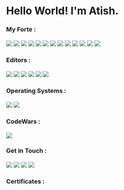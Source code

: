 # Hello World! I'm Atish.

### My Forte :<br><br><a href="https://java.com/en/"><img src="https://img.shields.io/badge/-Java-5382a1?logo=java&style=for-the-badge&logoColor=orange"></a> <a href="https://flutter.dev/"><img src="https://img.shields.io/badge/-Flutter-45d1fd?logo=flutter&style=for-the-badge&logoColor=navy"></a> <a href="https://dart.dev/"><img src="https://img.shields.io/badge/-Dart-02539a?logo=dart&style=for-the-badge"></a> <a href="https://developer.mozilla.org/en-US/docs/Web/HTML"><img src="https://img.shields.io/badge/-HTML-E34F26?logo=html5&style=for-the-badge&logoColor=white"></a> <a href="https://developer.mozilla.org/en-US/docs/Web/CSS"><img src="https://img.shields.io/badge/-CSS-1572B6?logo=css3&style=for-the-badge"></a> <a href="https://getbootstrap.com/"><img src="https://img.shields.io/badge/-Bootstrap-7952B3?logo=bootstrap&style=for-the-badge&logoColor=white"></a> <a href="https://www.javascript.com/"><img src="https://img.shields.io/badge/-JavaScript-F7DF1E?logo=javascript&style=for-the-badge&logoColor=black"></a> <a href="https://www.cprogramming.com/"><img src="https://img.shields.io/badge/-C%2FC++-00599C?logo=c%2B%2B&style=for-the-badge"></a> <a href="https://developer.android.com/"><img src="https://img.shields.io/badge/-Android-007744?logo=android&style=for-the-badge&logoColor=white"></a> <a href="https://www.mysql.com/"><img src="https://img.shields.io/badge/-MySQL-4479A1?logo=mysql&style=for-the-badge&logoColor=white"></a> <a href="https://www.python.org/"><img src="https://img.shields.io/badge/-Python-ffcf3c?logo=python&style=for-the-badge&logoColor=navyblue"></a> <a href="https://en.wikipedia.org/wiki/Shell_script"><img src="https://img.shields.io/badge/-Shell%20Script-black?logo=powershell&style=for-the-badge&logoColor=green"></a> <a href="https://git-scm.com/"><img src="https://img.shields.io/badge/-Git-F05032?logo=git&style=for-the-badge&logoColor=white"></a>

### Editors :<br><br><a href="https://code.visualstudio.com/"><img src="https://img.shields.io/badge/-VS%20Code-007ACC?logo=visual%20studio%20code&style=for-the-badge&logoColor=white"></a> <a href="https://developer.android.com/studio/"><img src="https://img.shields.io/badge/-Android%20Studio-00A82D?logo=android%20studio&style=for-the-badge&logoColor=white"></a> <a href="https://www.jetbrains.com/idea/"><img src="https://img.shields.io/badge/-IntelliJ%20IDEA-black?logo=intellij%20idea&style=for-the-badge&logoColor=white"></a> <a href="https://atom.io/"><img src="https://img.shields.io/badge/-Atom-66595C?logo=atom&style=for-the-badge&logoColor=white"></a> <a href="https://notepad-plus-plus.org/"><img src="https://img.shields.io/badge/-Notepad++-90E59A?logo=notepad%2B%2B&style=for-the-badge&logoColor=black"></a> <a href="https://www.jetbrains.com/pycharm/"><img src="https://img.shields.io/badge/-PyCharm-black?logo=pycharm&style=for-the-badge&logoColor=white"></a>

### Operating Systems :<br><br><a href="https://www.microsoft.com/windows"><img src="https://img.shields.io/badge/-Windows%2010-5C2D91?logo=windows&style=for-the-badge"></a> <a href="https://ubuntu.com/"><img src="https://img.shields.io/badge/-Ubuntu%2021.04-dd4814?logo=ubuntu&style=for-the-badge&logoColor=white"></a>

### CodeWars :<br><br><a href="https://www.codewars.com/users/AtishGhosh"><img src="https://www.codewars.com/users/AtishGhosh/badges/large"></a>

### Get in Touch :<br><br><a href="https://www.linkedin.com/in/atish-ghosh-a6b71317a/"><img src="https://img.shields.io/badge/-LinkedIn-0e76a8?logo=linkedin&style=for-the-badge"></a> <a href="https://twitter.com/atishghosh30"><img src="https://img.shields.io/badge/-Twitter-00acee?logo=twitter&style=for-the-badge&logoColor=white"></a> <a href="https://www.instagram.com/ultratish/"><img src="https://img.shields.io/badge/-Instagram-E4405F?logo=instagram&style=for-the-badge&logoColor=white"></a> <a href="mailto:atishghosh30@gmail.com"><img src="https://img.shields.io/badge/-GMail-EA4335?logo=gmail&style=for-the-badge&logoColor=white"></a>

### Certificates :
